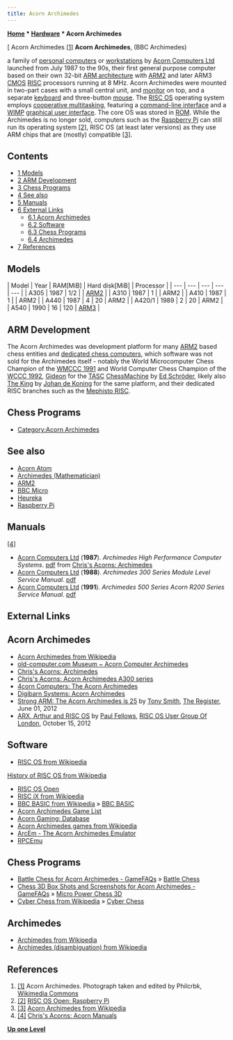 ```yaml
---
title: Acorn Archimedes
---
```

**[Home](Home "Home") * [Hardware](Hardware "Hardware") * Acorn Archimedes**

\[ Acorn Archimedes <a id="cite-note-1" href="#cite-ref-1">[1]</a>
**Acorn Archimedes**, (BBC Archimedes)

a family of [personal computers](https://en.wikipedia.org/wiki/Personal_computer) or [workstations](https://en.wikipedia.org/wiki/Workstation) by [Acorn Computers Ltd](index.php?title=Acorn_Computers_Ltd&action=edit&redlink=1 "Acorn Computers Ltd (page does not exist)") launched from July 1987 to the 90s, their first general purpose computer based on their own 32-bit [ARM architecture](https://en.wikipedia.org/wiki/List_of_ARM_microarchitectures) with [ARM2](ARM2 "ARM2") and later ARM3 [CMOS](https://en.wikipedia.org/wiki/CMOS) [RISC](https://en.wikipedia.org/wiki/Reduced_instruction_set_computing) processors running at 8 MHz. Acorn Archimedes were mounted in two-part cases with a small central unit, and [monitor](https://en.wikipedia.org/wiki/Computer_monitor) on top, and a separate [keyboard](https://en.wikipedia.org/wiki/Computer_keyboard) and three-button [mouse](https://en.wikipedia.org/wiki/Computer_mouse). The [RISC OS](https://en.wikipedia.org/wiki/RISC_OS) operating system employs [cooperative multitasking](https://en.wikipedia.org/wiki/Cooperative_multitasking), featuring a [command-line interface](https://en.wikipedia.org/wiki/Command-line_interface) and a [WIMP](<https://en.wikipedia.org/wiki/WIMP_(computing)>) [graphical user interface](https://en.wikipedia.org/wiki/Graphical_user_interface). The core OS was stored in [ROM](Memory#ROM "Memory"). While the Archimedes is no longer sold, computers such as the [Raspberry Pi](Raspberry_Pi "Raspberry Pi") can still run its operating system <a id="cite-note-2" href="#cite-ref-2">[2]</a>, RISC OS (at least later versions) as they use ARM chips that are (mostly) compatible <a id="cite-note-3" href="#cite-ref-3">[3]</a>.

## Contents

- [1 Models](#models)
- [2 ARM Development](#arm-development)
- [3 Chess Programs](#chess-programs)
- [4 See also](#see-also)
- [5 Manuals](#manuals)
- [6 External Links](#external-links)
  - [6.1 Acorn Archimedes](#acorn-archimedes)
  - [6.2 Software](#software)
  - [6.3 Chess Programs](#chess-programs-2)
  - [6.4 Archimedes](#archimedes)
- [7 References](#references)

## Models

|  Model
|  Year
|  RAM\[MiB\]
|  Hard disk\[MiB\]
|  Processor
|
| --- | --- | --- | --- | --- |
|  A305
|  1987
|  1/2
|  | [ARM2](ARM2 "ARM2") |
|  A310
|  1987
|  1
|  |  ARM2
|
|  A410
|  1987
|  1
|  |  ARM2
|
|  A440
|  1987
|  4
|  20
|  ARM2
|
|  A420/1
|  1989
|  2
|  20
|  ARM2
|
|  A540
|  1990
|  16
|  120
| [ARM3](ARM2 "ARM2") |

## ARM Development

The Acorn Archimedes was development platform for many [ARM2](ARM2 "ARM2") based chess entities and [dedicated chess computers](Dedicated_Chess_Computers "Dedicated Chess Computers"), which software was not sold for the Archimedes itself - notably the World Microcomputer Chess Champion of the [WMCCC 1991](WMCCC_1991 "WMCCC 1991") and World Computer Chess Champion of the [WCCC 1992](WCCC_1992 "WCCC 1992"), [Gideon](Gideon "Gideon") for the [TASC](TASC "TASC") [ChessMachine](ChessMachine "ChessMachine") by [Ed Schröder](Ed_Schroder "Ed Schroder"), likely also [The King](The_King "The King") by [Johan de Koning](Johan_de_Koning "Johan de Koning") for the same platform, and their dedicated RISC branches such as the [Mephisto RISC](Mephisto_RISC "Mephisto RISC").

## Chess Programs

- [Category:Acorn Archimedes](Category:Acorn_Archimedes "Category:Acorn Archimedes")

## See also

- [Acorn Atom](Acorn_Atom "Acorn Atom")
- [Archimedes (Mathematician)](Mathematician#Archimedes "Mathematician")
- [ARM2](ARM2 "ARM2")
- [BBC Micro](BBC_Micro "BBC Micro")
- [Heureka](Heureka "Heureka")
- [Raspberry Pi](Raspberry_Pi "Raspberry Pi")

## Manuals

<a id="cite-note-4" href="#cite-ref-4">[4]</a>

- [Acorn Computers Ltd](index.php?title=Acorn_Computers_Ltd&action=edit&redlink=1 "Acorn Computers Ltd (page does not exist)") (**1987**). *Archimedes High Performance Computer Systems*. [pdf](http://chrisacorns.computinghistory.org.uk/docs/Acorn/Brochures/Acorn_APP118_ArchimedesJun87.pdf) from [Chris's Acorns: Archimedes](http://chrisacorns.computinghistory.org.uk/Computers/Archimedes.html)
- [Acorn Computers Ltd](index.php?title=Acorn_Computers_Ltd&action=edit&redlink=1 "Acorn Computers Ltd (page does not exist)") (**1988**).  *Archimedes 300 Series Module Level Service Manual*. [pdf](http://chrisacorns.computinghistory.org.uk/docs/Acorn/Manuals/Acorn_A300_SM.pdf)
- [Acorn Computers Ltd](index.php?title=Acorn_Computers_Ltd&action=edit&redlink=1 "Acorn Computers Ltd (page does not exist)") (**1991**). *Archimedes 500 Series Acorn R200 Series Service Manual*. [pdf](http://chrisacorns.computinghistory.org.uk/docs/Acorn/Manuals/Acorn_A500R200SM.pdf)

## External Links

## Acorn Archimedes

- [Acorn Archimedes from Wikipedia](https://en.wikipedia.org/wiki/Acorn_Archimedes)
- [old-computer.com Museum ~ Acorn Computer Archimedes](http://www.old-computers.com/museum/computer.asp?c=75)
- [Chris's Acorns: Archimedes](http://chrisacorns.computinghistory.org.uk/Computers/Archimedes.html)
- [Chris's Acorns: Acorn Archimedes A300 series](http://chrisacorns.computinghistory.org.uk/Computers/A300.html)
- [4corn Computers: The Acorn Archimedes](http://www.4corn.co.uk/archimedes.php)
- [Digibarn Systems: Acorn Archimedes](http://www.digibarn.com/collections/systems/acorn-archimedes/)
- [Strong ARM: The Acorn Archimedes is 25](http://www.theregister.co.uk/2012/06/01/acorn_archimedes_is_25_years_old/) by [Tony Smith](http://www.theregister.co.uk/Author/2859), [The Register](https://en.wikipedia.org/wiki/The_Register), June 01, 2012
- [ARX, Arthur and RISC OS](http://rougol.jellybaby.net/meetings/2012/PaulFellows/index.html) by [Paul Fellows](http://rougol.jellybaby.net/meetings/2012/oct.html), [RISC OS User Group Of London](http://www.rougol.jellybaby.net/), October 15, 2012

## Software

- [RISC OS from Wikipedia](https://en.wikipedia.org/wiki/RISC_OS)

[History of RISC OS from Wikipedia](https://en.wikipedia.org/wiki/History_of_RISC_OS)

- [RISC OS Open](https://www.riscosopen.org/content/)
- [RISC iX from Wikipedia](https://en.wikipedia.org/wiki/RISC_iX)
- [BBC BASIC from Wikipedia](https://en.wikipedia.org/wiki/BBC_BASIC) » [BBC BASIC](Basic#BBC "Basic")
- [Acorn Archimedes Game List](http://glacoras.net16.net/archimedes.html)
- [Acorn Gaming: Database](http://www.acorn-gaming.org.uk/index.php3?p=Database/DB1)
- [Acorn Archimedes games from Wikipedia](https://en.wikipedia.org/wiki/Category:Acorn_Archimedes_games)
- [ArcEm - The Acorn Archimedes Emulator](http://arcem.sourceforge.net/)
- [RPCEmu](http://www.marutan.net/rpcemuspoon/)

## Chess Programs

- [Battle Chess for Acorn Archimedes - GameFAQs](http://www.gamefaqs.com/arch/971710-battle-chess) » [Battle Chess](Battle_Chess "Battle Chess")
- [Chess 3D Box Shots and Screenshots for Acorn Archimedes - GameFAQs](http://www.gamefaqs.com/arch/971486-chess-3d/images) » [Micro Power Chess 3D](index.php?title=Micro_Power_Chess&action=edit&redlink=1 "Micro Power Chess (page does not exist)")
- [Cyber Chess from Wikipedia](https://en.wikipedia.org/wiki/Cyber_Chess) » [Cyber Chess](Cyber_Chess "Cyber Chess")

## Archimedes

- [Archimedes from Wikipedia](https://en.wikipedia.org/wiki/Archimedes)
- [Archimedes (disambiguation) from Wikipedia](<https://en.wikipedia.org/wiki/Archimedes_(disambiguation)>)

## References

1. <a id="cite-ref-1" href="#cite-note-1">[1]</a> Acorn Archimedes. Photograph taken and edited by Philcrbk, [Wikimedia Commons](https://de.wikipedia.org/wiki/Wikimedia_Commons)
1. <a id="cite-ref-2" href="#cite-note-2">[2]</a> [RISC OS Open: Raspberry Pi](https://www.riscosopen.org/content/downloads/raspberry-pi)
1. <a id="cite-ref-3" href="#cite-note-3">[3]</a> [Acorn Archimedes from Wikipedia](https://en.wikipedia.org/wiki/Acorn_Archimedes)
1. <a id="cite-ref-4" href="#cite-note-4">[4]</a> [Chris's Acorns: Acorn Manuals](http://chrisacorns.computinghistory.org.uk/docs/Acorn/Manuals/Manuals.html)

**[Up one Level](Hardware "Hardware")**

